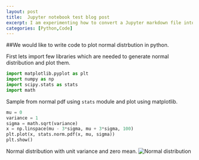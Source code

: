 ```yaml
---
layout: post
title:  Jupyter notebook test blog post
excerpt: I am experimenting how to convert a Jupyter markdown file into blog post
categories: [Python,Code]
---
```

##We would like to write code to plot normal distrbution in python.

First lets import few libraries which are needed to generate normal distribution and plot them.
```python
import matplotlib.pyplot as plt
import numpy as np
import scipy.stats as stats
import math
```

Sample from normal pdf using `stats` module and plot using matplotlib.
```python
mu = 0
variance = 1
sigma = math.sqrt(variance)
x = np.linspace(mu - 3*sigma, mu + 3*sigma, 100)
plt.plot(x, stats.norm.pdf(x, mu, sigma))
plt.show()
```

Normal distribution with unit variance and zero mean.
![Normal distribution](https://github.com/psrikanthm/psrikanthm.github.io/tree/master/images/test-post-output-1.png)
